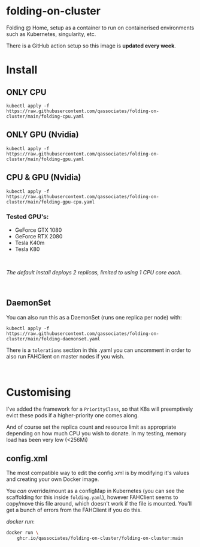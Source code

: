 # folding-on-cluster

Folding @ Home, setup as a container to run on containerised environments such as Kubernetes, singularity, etc.

There is a GitHub action setup so this image is __updated every week__.


# Install
## ONLY CPU 
```kubectl apply -f https://raw.githubusercontent.com/qassociates/folding-on-cluster/main/folding-cpu.yaml```  

## ONLY GPU (Nvidia)
```kubectl apply -f https://raw.githubusercontent.com/qassociates/folding-on-cluster/main/folding-gpu.yaml```

## CPU & GPU (Nvidia)
```kubectl apply -f https://raw.githubusercontent.com/qassociates/folding-on-cluster/main/folding-gpu-cpu.yaml```  



### Tested GPU's:
* GeForce GTX 1080
* GeForce RTX 2080
* Tesla K40m
* Tesla K80

&nbsp;

*The default install deploys 2 replicas, limited to using 1 CPU core each.*

&nbsp;

## DaemonSet

You can also run this as a DaemonSet (runs one replica per node) with:  

```kubectl apply -f https://raw.githubusercontent.com/qassociates/folding-on-cluster/main/folding-daemonset.yaml```    

There is a `tolerations` section in this .yaml you can uncomment in order to also run FAHClient on master nodes if you wish.  

&nbsp;


# Customising

I've added the framework for a `PriorityClass`, so that K8s will preemptively evict these pods if a higher-priority one comes along.

And of course set the replica count and resource limit as appropriate depending on how much CPU you wish to donate. In my testing, memory load has been very low (<256Mi)


## config.xml

The most compatible way to edit the config.xml is by modifying it's values and creating your own Docker image.  

You *can* override/mount as a configMap in Kubernetes (you can see the scaffolding for this inside `folding.yaml`), however FAHClient seems to copy/move this file around, which doesn't work if the file is mounted. You'll get a bunch of errors from the FAHClient if you do this.


_docker run_:

```sh
docker run \
    ghcr.io/qassociates/folding-on-cluster/folding-on-cluster:main
```
